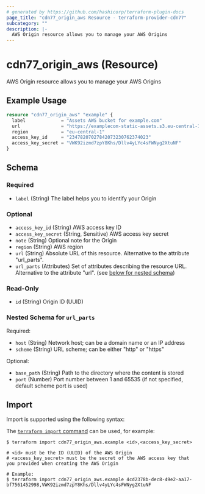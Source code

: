 ```yaml
---
# generated by https://github.com/hashicorp/terraform-plugin-docs
page_title: "cdn77_origin_aws Resource - terraform-provider-cdn77"
subcategory: ""
description: |-
  AWS Origin resource allows you to manage your AWS Origins
---
```


# cdn77_origin_aws (Resource)

AWS Origin resource allows you to manage your AWS Origins

## Example Usage

```terraform
resource "cdn77_origin_aws" "example" {
  label             = "Assets AWS bucket for example.com"
  url               = "https://examplecom-static-assets.s3.eu-central-1.amazonaws.com"
  region            = "eu-central-1"
  access_key_id     = "23478207027842073230762374023"
  access_key_secret = "VWK92izmd7zpY8Khs/Dllv4yLYc4sFWNyg2XtuNF"
}
```

<!-- schema generated by tfplugindocs -->
## Schema

### Required

- `label` (String) The label helps you to identify your Origin

### Optional

- `access_key_id` (String) AWS access key ID
- `access_key_secret` (String, Sensitive) AWS access key secret
- `note` (String) Optional note for the Origin
- `region` (String) AWS region
- `url` (String) Absolute URL of this resource. Alternative to the attribute "url_parts".
- `url_parts` (Attributes) Set of attributes describing the resource URL. Alternative to the attribute "url". (see [below for nested schema](#nestedatt--url_parts))

### Read-Only

- `id` (String) Origin ID (UUID)

<a id="nestedatt--url_parts"></a>
### Nested Schema for `url_parts`

Required:

- `host` (String) Network host; can be a domain name or an IP address
- `scheme` (String) URL scheme; can be either "http" or "https"

Optional:

- `base_path` (String) Path to the directory where the content is stored
- `port` (Number) Port number between 1 and 65535 (if not specified, default scheme port is used)

## Import

Import is supported using the following syntax:

The [`terraform import` command](https://developer.hashicorp.com/terraform/cli/commands/import) can be used, for example:

```shell
$ terraform import cdn77_origin_aws.example <id>,<access_key_secret>

# <id> must be the ID (UUID) of the AWS Origin
# <access_key_secret> must be the secret of the AWS access key that you provided when creating the AWS Origin

# Example:
$ terraform import cdn77_origin_aws.example 4cd2378b-dec8-49e2-aa17-bf7561452998,VWK92izmd7zpY8Khs/Dllv4yLYc4sFWNyg2XtuNF
```
